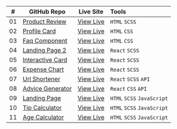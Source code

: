 
|  #  |GitHub Repo| Live Site| Tools |
| :-: | - | - | :- |
| 01 | [Product Review](https://github.com/arberLisaj/frontend-mentor/tree/main/product-preview)| [View Live](https://product-preview-component101.netlify.app/)| `HTML` `SCSS` |
| 02 | [Profile Card ](https://github.com/arberLisaj/frontend-mentor/tree/main/profile-card)| [View Live](https://profile-card101.netlify.app/)| `HTML` `CSS` |
| 03 | [Faq Component](https://github.com/arberLisaj/frontend-mentor/tree/main/faq-component)| [View Live](https://faq101.netlify.app/)| `HTML` `CSS` |
| 04 | [Landing Page 2](https://github.com/arberLisaj/frontend-mentor/tree/main/landing-page)| [View Live](https://intro101.netlify.app/)| `React` `SCSS` |
| 05 | [Interactive Card](https://github.com/arberLisaj/frontend-mentor/tree/main/interactive-card-details)| [View Live](https://ccdetails.netlify.app/)| `React` `SCSS` |
| 06 | [Expense Chart](https://github.com/arberLisaj/frontend-mentor/tree/main/expense-chart)| [View Live](https://expense-chart-component101.netlify.app/)| `React` `SCSS` |
| 07 | [Url Shortener](https://github.com/arberLisaj/frontend-mentor-solutions/tree/main/url-shortener)| [View Live](https://url-shortener010.netlify.app/) | `React` `SCSS` `API` |
| 08 | [Advice Generator](https://github.com/arberLisaj/frontend-mentor-solutions/tree/main/advice-generator)| [View Live](https://advice-generator101.netlify.app/) | `React` `CSS` `API` |
| 09 | [Landing Page](https://github.com/arberLisaj/frontend-mentor/tree/main/news-homepage)| [View Live](https://news-homepage101.netlify.app/)| `HTML` `SCSS` `JavaScript` |
| 10 | [Tip Calculator](https://github.com/arberLisaj/frontend-mentor/tree/main/tip-calculator)| [View Live](https://tip-calculator101.netlify.app/)| `HTML` `SCSS` `JavaScript` |
| 11 | [Age Calculator](https://github.com/arberLisaj/frontend-mentor/tree/main/age-calculator)| [View Live](https://frontend-mentor-age-calculator101.netlify.app/) | `HTML` `SCSS` `JavaScript` |
